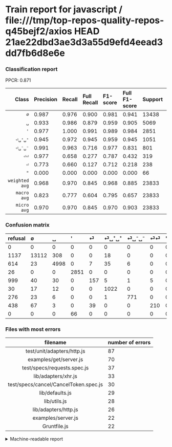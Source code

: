 # Train report for javascript / file:///tmp/top-repos-quality-repos-q45bejf2/axios HEAD 21ae22dbd3ae3d3a55d9efd4eead3dd7fb6d8e6e

### Classification report

PPCR: 0.871

| Class | Precision | Recall | Full Recall | F1-score | Full F1-score | Support | Full Support | PPCR |
|------:|:----------|:-------|:------------|:---------|:---------|:--------|:-------------|:-----|
| `∅` | 0.987| 0.976| 0.900| 0.981| 0.941| 13438| 14575| 0.922 |
| `␣` | 0.933| 0.986| 0.879| 0.959| 0.905| 5069| 5683| 0.892 |
| `'` | 0.977| 1.000| 0.991| 0.989| 0.984| 2851| 2877| 0.991 |
| `⏎␣⁺␣⁺` | 0.945| 0.972| 0.945| 0.959| 0.945| 1051| 1081| 0.972 |
| `⏎␣⁻␣⁻` | 0.991| 0.963| 0.716| 0.977| 0.831| 801| 1077| 0.744 |
| `⏎⏎` | 0.977| 0.658| 0.277| 0.787| 0.432| 319| 757| 0.421 |
| `⏎` | 0.773| 0.660| 0.127| 0.712| 0.218| 238| 1237| 0.192 |
| `"` | 0.000| 0.000| 0.000| 0.000| 0.000| 66| 66| 1.000 |
| `weighted avg` | 0.968| 0.970| 0.845| 0.968| 0.885| 23833| 27353| 0.871 |
| `macro avg` | 0.823| 0.777| 0.604| 0.795| 0.657| 23833| 27353| 0.871 |
| `micro avg` | 0.970| 0.970| 0.845| 0.970| 0.903| 23833| 27353| 0.871 |

### Confusion matrix

|refusal|  ∅| ␣| '| ⏎| ⏎␣⁺␣⁺| ⏎␣⁻␣⁻| ⏎⏎| "| 
|:---|:---|:---|:---|:---|:---|:---|:---|:---|
|0 |0 |0 |0 |0 |0 |0 |0 |0 |
|1137 |13112 |308 |0 |0 |18 |0 |0 |0 |
|614 |23 |4998 |0 |7 |35 |6 |0 |0 |
|26 |0 |0 |2851 |0 |0 |0 |0 |0 |
|999 |40 |30 |0 |157 |5 |1 |5 |0 |
|30 |17 |12 |0 |0 |1022 |0 |0 |0 |
|276 |23 |6 |0 |0 |1 |771 |0 |0 |
|438 |67 |3 |0 |39 |0 |0 |210 |0 |
|0 |0 |0 |66 |0 |0 |0 |0 |0 |

### Files with most errors

| filename | number of errors|
|:----:|:-----|
| test/unit/adapters/http.js | 87 |
| examples/get/server.js | 70 |
| test/specs/requests.spec.js | 37 |
| lib/adapters/xhr.js | 33 |
| test/specs/cancel/CancelToken.spec.js | 30 |
| lib/defaults.js | 29 |
| lib/utils.js | 28 |
| lib/adapters/http.js | 26 |
| examples/server.js | 22 |
| Gruntfile.js | 22 |

<details>
    <summary>Machine-readable report</summary>
```json
{
  "cl_report": {"\"": {"f1-score": 0.0, "precision": 0.0, "recall": 0.0, "support": 66}, "\u0027": {"f1-score": 0.9885575589459085, "precision": 0.9773740143983545, "recall": 1.0, "support": 2851}, "macro avg": {"f1-score": 0.7953222854205464, "precision": 0.8230157868580967, "recall": 0.7768323566741362, "support": 23833}, "micro avg": {"f1-score": 0.9701254563000881, "precision": 0.9701254563000881, "recall": 0.9701254563000881, "support": 23833}, "weighted avg": {"f1-score": 0.9682825305876276, "precision": 0.9677706447058674, "recall": 0.9701254563000881, "support": 23833}, "\u2205": {"f1-score": 0.981437125748503, "precision": 0.9872007227827134, "recall": 0.9757404375651139, "support": 13438}, "\u23ce": {"f1-score": 0.7120181405895692, "precision": 0.7733990147783252, "recall": 0.6596638655462185, "support": 238}, "\u23ce\u23ce": {"f1-score": 0.7865168539325842, "precision": 0.9767441860465116, "recall": 0.658307210031348, "support": 319}, "\u23ce\u2423\u207a\u2423\u207a": {"f1-score": 0.9587242026266417, "precision": 0.9454209065679926, "recall": 0.972407231208373, "support": 1051}, "\u23ce\u2423\u207b\u2423\u207b": {"f1-score": 0.9765674477517416, "precision": 0.9910025706940874, "recall": 0.9625468164794008, "support": 801}, "\u2423": {"f1-score": 0.9587569537694226, "precision": 0.9329848795967892, "recall": 0.9859932925626357, "support": 5069}},
  "cl_report_full": {"\"": {"f1-score": 0.0, "precision": 0.0, "recall": 0.0, "support": 66}, "\u0027": {"f1-score": 0.9841215050051778, "precision": 0.9773740143983545, "recall": 0.9909628084810567, "support": 2877}, "macro avg": {"f1-score": 0.6572221935113297, "precision": 0.8230157868580967, "recall": 0.6044599581307205, "support": 27353}, "micro avg": {"f1-score": 0.9034110889696401, "precision": 0.9701254563000881, "recall": 0.8452820531568749, "support": 27353}, "weighted avg": {"f1-score": 0.8851538392410861, "precision": 0.9610612489849816, "recall": 0.8452820531568749, "support": 27353}, "\u2205": {"f1-score": 0.941379186559931, "precision": 0.9872007227827134, "recall": 0.8996226415094339, "support": 14575}, "\u23ce": {"f1-score": 0.21805555555555556, "precision": 0.7733990147783252, "recall": 0.1269199676637025, "support": 1237}, "\u23ce\u23ce": {"f1-score": 0.4320987654320988, "precision": 0.9767441860465116, "recall": 0.2774108322324967, "support": 757}, "\u23ce\u2423\u207a\u2423\u207a": {"f1-score": 0.9454209065679926, "precision": 0.9454209065679926, "recall": 0.9454209065679926, "support": 1081}, "\u23ce\u2423\u207b\u2423\u207b": {"f1-score": 0.831266846361186, "precision": 0.9910025706940874, "recall": 0.7158774373259053, "support": 1077}, "\u2423": {"f1-score": 0.9054347826086957, "precision": 0.9329848795967892, "recall": 0.8794650712651768, "support": 5683}},
  "ppcr": 0.8713121047051512
}
```
</details>
